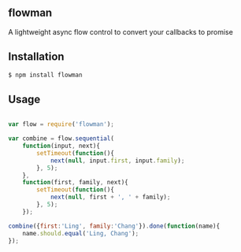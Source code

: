 
## flowman

A lightweight async flow control to convert your callbacks to promise

## Installation

```bash
$ npm install flowman
```

## Usage

```js

var flow = require('flowman');

var combine = flow.sequential(
    function(input, next){
        setTimeout(function(){
            next(null, input.first, input.family);
        }, 5);
    },
    function(first, family, next){
        setTimeout(function(){
            next(null, first + ', ' + family);
        }, 5);
    });

combine({first:'Ling', family:'Chang'}).done(function(name){
    name.should.equal('Ling, Chang');
});

```